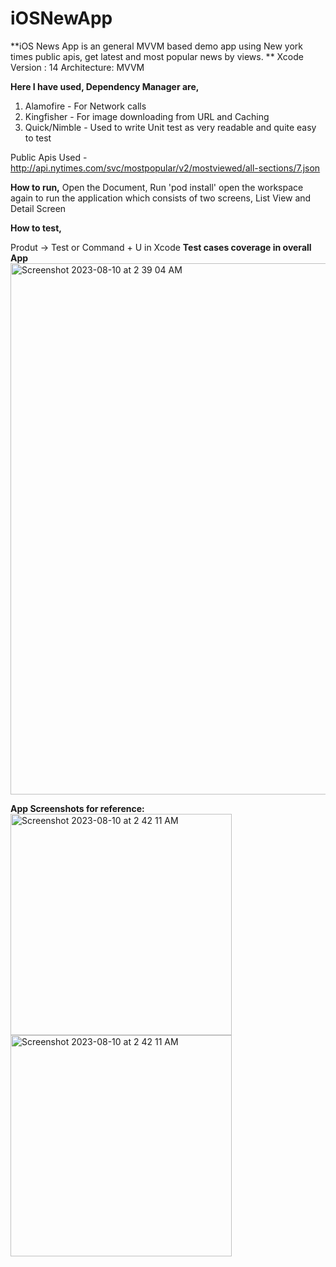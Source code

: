 # iOSNewApp
**iOS News App is an general MVVM based demo app using New york times public apis, get latest and most popular news by views.
**
Xcode Version : 14
Architecture: MVVM


**Here I have used, Dependency Manager are,**
1. Alamofire - For Network calls
2. Kingfisher - For image downloading from URL and Caching
3. Quick/Nimble - Used to write Unit test as very readable and quite easy to test

Public Apis Used - http://api.nytimes.com/svc/mostpopular/v2/mostviewed/all-sections/7.json


**How to run,**
Open the Document,
Run 'pod install'
open the workspace again to run the application which consists of two screens,
List View and Detail Screen

**How to test,**

Produt -> Test or Command + U in Xcode
**Test cases coverage in overall App**
<img width="850" alt="Screenshot 2023-08-10 at 2 39 04 AM" src="https://github.com/MoahammedRizwan/iOSNewApp/assets/34263350/85f6b3fb-4ffd-4401-aabc-afb5fe7de34a">


**App Screenshots for reference:**
<img width="354" alt="Screenshot 2023-08-10 at 2 42 11 AM" src="https://github.com/MoahammedRizwan/iOSNewApp/assets/34263350/aea2038b-d22c-4960-98a0-a9a8a8ea54a3">
<img width="354" alt="Screenshot 2023-08-10 at 2 42 11 AM" src="https://github.com/MoahammedRizwan/iOSNewApp/assets/34263350/a796ea82-5952-4874-8c81-0b9fd5ae7ab7">

